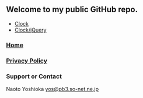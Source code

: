 ## Welcome to my public GitHub repo.

* [Clock](./JavaScript/clock/a.html)
* [Clock/jQuery](./JavaScript/clock/jq.html)

### [Home](http://ynaoto.github.io/)
### [Privacy Policy](http://ynaoto.github.io/policy/)

### Support or Contact
Naoto Yoshioka yos@pb3.so-net.ne.jp

